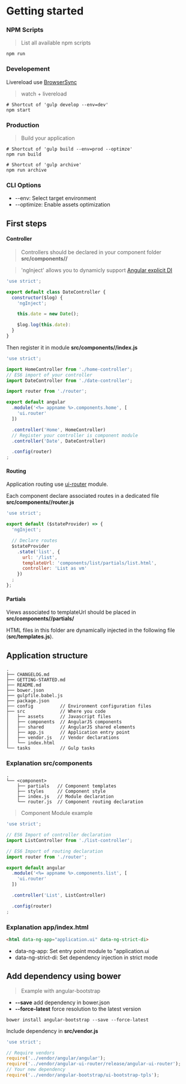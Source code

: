 # Getting started

### NPM Scripts

> List all available npm scripts

```console
npm run
```

### Developement

Livereload use [BrowserSync](http://www.browsersync.io)

> watch + livereload

```console
# Shortcut of 'gulp develop --env=dev'
npm start
```

### Production

> Build your application

```console
# Shortcut of 'gulp build --env=prod --optimze'
npm run build
```

```console
# Shortcut of 'gulp archive'
npm run archive
```

### CLI Options

- --env: Select target environment
- --optimize: Enable assets optimization

## First steps

#### Controller

> Controllers should be declared in your component folder **src/components/<component>/**


> 'ngInject' allows you to dynamicly support [Angular explicit DI](https://docs.angularjs.org/guide/di)

```js
'use strict';

export default class DateController {
  constructor($log) {
    'ngInject';

    this.date = new Date();

    $log.log(this.date):
  }
}
```

Then register it in module **src/components/<component>/index.js**

```js
'use strict';

import HomeController from './home-controller';
// ES6 import of your controller
import DateController from './date-controller';

import router from './router';

export default angular
  .module('<%= appname %>.components.home', [
    'ui.router'
  ])

  .controller('Home', HomeController)
  // Register your controller is component module
  .controller('Date', DateController)

  .config(router)
;

```

#### Routing

Application routing use [ui-router](https://github.com/angular-ui/ui-router) module.

Each component declare associated routes in a dedicated file **src/components/<component>/router.js**

```js
'use strict';

export default ($stateProvider) => {
  'ngInject';

  // Declare routes
  $stateProvider
    .state('list', {
      url: '/list',
      templateUrl: 'components/list/partials/list.html',
      controller: 'List as vm'
    })
  ;
};

```

#### Partials

Views associated to templateUrl should be placed in **src/components/<component>/partials/**

HTML files in this folder are dynamically injected in the following file (**src/templates.js**).

## Application structure

```console
.
├── CHANGELOG.md
├── GETTING-STARTED.md
├── README.md
├── bower.json
├── gulpfile.babel.js
├── package.json
├── config          // Environment configuration files
├── src             // Where you code
│   ├── assets      // Javascript files
│   ├── components  // AngularJS components
│   ├── shared      // AngularJS shared elements
│   ├── app.js      // Application entry point
│   ├── vendor.js   // Vendor declarations
│   └── index.html
└── tasks           // Gulp tasks
```

### Explanation src/components

```console
.
└── <component>
    ├── partials   // Component templates
    ├── styles     // Component style
    ├── index.js   // Module declaration
    └── router.js  // Component routing declaration
```

> Component Module example

```js
'use strict';

// ES6 Import of controller declaration
import ListController from './list-controller';

// ES6 Import of routing declaration
import router from './router';

export default angular
  .module('<%= appname %>.components.list', [
    'ui.router'
  ])

  .controller('List', ListController)

  .config(router)
;
```

### Explanation app/index.html

```html
<html data-ng-app="application.ui" data-ng-strict-di>
```

- data-ng-app: Set entry point module to "application.ui
- data-ng-strict-di: Set dependency injection in strict mode

## Add dependency using bower

> Example with angular-bootstrap

- **--save** add dependency in  bower.json
- **--force-latest** force resolution to the latest version

```console
bower install angular-bootstrap --save --force-latest
```

Include dependency in **src/vendor.js**

```js
'use strict';

// Require vendors
require('../vendor/angular/angular');
require('../vendor/angular-ui-router/release/angular-ui-router');
// Your new dependency
require('../vendor/angular-bootstrap/ui-bootstrap-tpls');
```
